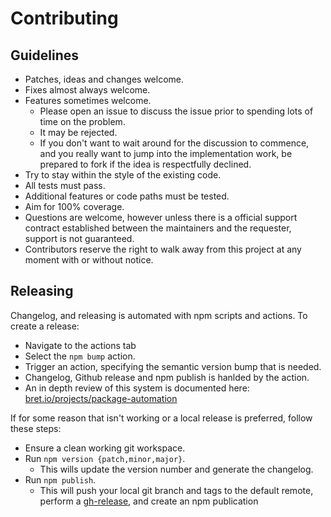 # Contributing

## Guidelines

- Patches, ideas and changes welcome.
- Fixes almost always welcome.
- Features sometimes welcome.
  - Please open an issue to discuss the issue prior to spending lots of time on the problem.
  - It may be rejected.
  - If you don't want to wait around for the discussion to commence, and you really want to jump into the implementation work, be prepared to fork if the idea is respectfully declined.
- Try to stay within the style of the existing code.
- All tests must pass.
- Additional features or code paths must be tested.
- Aim for 100% coverage.
- Questions are welcome, however unless there is a official support contract established between the maintainers and the requester, support is not guaranteed.
- Contributors reserve the right to walk away from this project at any moment with or without notice.

## Releasing

Changelog, and releasing is automated with npm scripts and actions.  To create a release:

- Navigate to the actions tab
- Select the `npm bump` action.
- Trigger an action, specifying the semantic version bump that is needed.
- Changelog, Github release and npm publish is hanlded by the action.
- An in depth review of this system is documented here: [bret.io/projects/package-automation](https://bret.io/projects/package-automation/)

If for some reason that isn't working or a local release is preferred, follow these steps:

- Ensure a clean working git workspace.
- Run `npm version {patch,minor,major}`.
  - This wills update the version number and generate the changelog.
- Run `npm publish`.
  - This will push your local git branch and tags to the default remote, perform a [gh-release](https://ghub.io/gh-release), and create an npm publication

